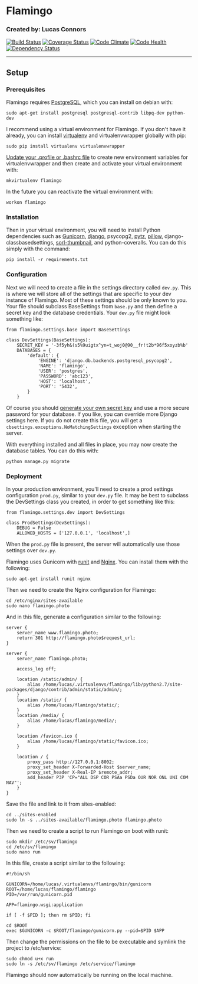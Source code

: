 # Flamingo
### Created by: Lucas Connors

[![Build Status](https://travis-ci.org/RevolutionTech/flamingo.svg?branch=master)](https://travis-ci.org/RevolutionTech/flamingo) [![Coverage Status](https://coveralls.io/repos/RevolutionTech/flamingo/badge.svg?branch=master&service=github)](https://coveralls.io/github/RevolutionTech/flamingo?branch=master)
[![Code Climate](https://codeclimate.com/github/RevolutionTech/flamingo/badges/gpa.svg)](https://codeclimate.com/github/RevolutionTech/flamingo)
[![Code Health](https://landscape.io/github/RevolutionTech/flamingo/master/landscape.svg?style=flat)](https://landscape.io/github/RevolutionTech/flamingo/master)
[![Dependency Status](https://www.versioneye.com/user/projects/5609e6a35a262f001e00058c/badge.svg?style=flat)](https://www.versioneye.com/user/projects/5609e6a35a262f001e00058c)

***

## Setup

### Prerequisites

Flamingo requires [PostgreSQL](http://www.postgresql.org/), which you can install on debian with:

    sudo apt-get install postgresql postgresql-contrib libpq-dev python-dev

I recommend using a virtual environment for Flamingo. If you don't have it already, you can install [virtualenv](http://virtualenv.readthedocs.org/en/latest/virtualenv.html) and virtualenvwrapper globally with pip:

    sudo pip install virtualenv virtualenvwrapper

[Update your .profile or .bashrc file](http://virtualenvwrapper.readthedocs.org/en/latest/install.html#shell-startup-file) to create new environment variables for virtualenvwrapper and then create and activate your virtual environment with:

    mkvirtualenv flamingo

In the future you can reactivate the virtual environment with:

    workon flamingo

### Installation

Then in your virtual environment, you will need to install Python dependencies such as [Gunicorn](http://gunicorn.org/), [django](https://www.djangoproject.com/), psycopg2, [pytz](http://pytz.sourceforge.net/), [pillow](https://pillow.readthedocs.org/), django-classbasedsettings, [sorl-thumbnail](http://sorl-thumbnail.readthedocs.org/), and python-coveralls. You can do this simply with the command:

    pip install -r requirements.txt

### Configuration

Next we will need to create a file in the settings directory called `dev.py`. This is where we will store all of the settings that are specific to your dev instance of Flamingo. Most of these settings should be only known to you. Your file should subclass BaseSettings from `base.py` and then define a secret key and the database credentials. Your `dev.py` file might look something like:

    from flamingo.settings.base import BaseSettings

    class DevSettings(BaseSettings):
        SECRET_KEY = '-3f5yh&(s5%9uigtx^yn=t_woj0@90__fr!t2b*96f5xoyzb%b'
        DATABASES = {
            'default': {
                'ENGINE': 'django.db.backends.postgresql_psycopg2',
                'NAME': 'flamingo',
                'USER': 'postgres',
                'PASSWORD': 'abc123',
                'HOST': 'localhost',
                'PORT': '5432',
            }
        }

Of course you should [generate your own secret key](http://stackoverflow.com/a/16630719) and use a more secure password for your database. If you like, you can override more Django settings here. If you do not create this file, you will get a `cbsettings.exceptions.NoMatchingSettings` exception when starting the server.

With everything installed and all files in place, you may now create the database tables. You can do this with:

    python manage.py migrate

### Deployment

In your production environment, you'll need to create a prod settings configuration `prod.py`, similar to your `dev.py` file. It may be best to subclass the DevSettings class you created, in order to get something like this:

    from flamingo.settings.dev import DevSettings

    class ProdSettings(DevSettings):
        DEBUG = False
        ALLOWED_HOSTS = ['127.0.0.1', 'localhost',]

When the `prod.py` file is present, the server will automatically use those settings over `dev.py`.

Flamingo uses Gunicorn with [runit](http://smarden.org/runit/) and [Nginx](http://nginx.org/). You can install them with the following:

    sudo apt-get install runit nginx

Then we need to create the Nginx configuration for Flamingo:

    cd /etc/nginx/sites-available
    sudo nano flamingo.photo

And in this file, generate a configuration similar to the following:

    server {
        server_name www.flamingo.photo;
        return 301 http://flamingo.photo$request_url;
    }

    server {
        server_name flamingo.photo;

        access_log off;

        location /static/admin/ {
            alias /home/lucas/.virtualenvs/flamingo/lib/python2.7/site-packages/django/contrib/admin/static/admin/;
        }
        location /static/ {
            alias /home/lucas/flamingo/static/;
        }
        location /media/ {
            alias /home/lucas/flamingo/media/;
        }

        location /favicon.ico {
            alias /home/lucas/flamingo/static/favicon.ico;
        }

        location / {
            proxy_pass http://127.0.0.1:8002;
            proxy_set_header X-Forwarded-Host $server_name;
            proxy_set_header X-Real-IP $remote_addr;
            add_header P3P 'CP="ALL DSP COR PSAa PSDa OUR NOR ONL UNI COM NAV"';
        }
    }

Save the file and link to it from sites-enabled:

    cd ../sites-enabled
    sudo ln -s ../sites-available/flamingo.photo flamingo.photo

Then we need to create a script to run Flamingo on boot with runit:

    sudo mkdir /etc/sv/flamingo
    cd /etc/sv/flamingo
    sudo nano run

In this file, create a script similar to the following:

    #!/bin/sh

    GUNICORN=/home/lucas/.virtualenvs/flamingo/bin/gunicorn
    ROOT=/home/lucas/flamingo/flamingo
    PID=/var/run/gunicorn.pid

    APP=flamingo.wsgi:application

    if [ -f $PID ]; then rm $PID; fi

    cd $ROOT
    exec $GUNICORN -c $ROOT/flamingo/gunicorn.py --pid=$PID $APP

Then change the permissions on the file to be executable and symlink the project to /etc/service:

    sudo chmod u+x run
    sudo ln -s /etc/sv/flamingo /etc/service/flamingo

Flamingo should now automatically be running on the local machine.
